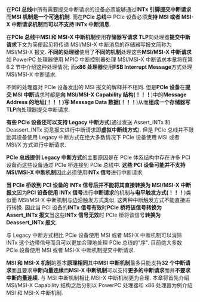在**PCI 总线**中所有需要提交中断请求的设备必须能够通过**INTx 引脚提交中断请求**而**MSI 机制是一个可选机制**. 而在**PCIe 总线**中 PCIe 设备必须**支持 MSI 或者 MSI-X 中断请求机制**而**可以不支持 INTx 中断消息**.

在**PCIe 总线**中**MSI 和 MSI-X 中断机制**使用**存储器写请求 TLP**向处理器**提交中断请求**下文为简便起见将传递 MSI/MSI\-X 中断消息的存储器写报文简称为 MSI/MSI\-X 报文. **不同的处理器**使用了**不同的机制**处理这些**MSI/MSI-X 中断请求**如 PowerPC 处理器使用 MPIC 中断控制器处理 MSI/MSI\-X 中断请求本章将在第 6.2 节中介绍这种处理情况; 而**x86 处理器**使用**FSB Interrupt Message**方式处理 MSI/MSI\-X 中断请求.

不同的处理器对 PCIe 设备发出的 MSI 报文的解释并不相同. 但是**PCIe 设备**在**提交 MSI 中断**请求时都是**向 MSI/MSI-X Capability 结构(！！！**)中的**Message Address 的地址(！！！)写 Message Data 数据(！！！**)从而**组成一个存储器写 TLP**向处理器提交中断请求.

**有些 PCIe 设备还可以支持 Legacy 中断方式**(通过发送 Assert\_INTx 和 Deassert\_INTx 消息报文进行中断请求即**虚拟中断线方式**). 但是 PCIe 总线并不鼓励其设备使用 Legacy 中断方式在绝大多数情况下 PCIe 设备使用 MSI 或者 MSI/X 方式进行中断请求.

**PCIe 总线提供 Legacy 中断方式**的主要原因是在 PCIe 体系结构中存在许多 PCI 设备而这些设备通过 PCIe 桥连接到 PCIe 总线中. **这些 PCI 设备可能并不支持 MSI/MSI-X 中断机制**因此必须使用**INTx 信号**进行中断请求.

**当 PCIe 桥收到 PCI 设备的 INTx 信号后并不能将其直接转换为 MSI/MSI-X 中断报文**因为**PCI 设备使用 INTx 信号**进行**中断请求**的机制与**电平触发方式(！！！**)类似而 MSI/MSI\-X 中断机制与边沿触发方式类似. 这两种中断触发方式不能直接进行转换. 因此当 PCI 设备的**INTx 信号有效**时**PCIe 桥将该信号转换为 Assert\_INTx 报文**当这些**INTx 信号无效**时 PCIe 桥将该信号**转换为 Deassert\_INTx 报文**.

与 Legacy 中断方式相比 PCIe 设备使用 MSI 或者 MSI\-X 中断机制可以消除 INTx 这个边带信号而且可以更加合理地处理 PCIe 总线的"序". 目前绝大多数 PCIe 设备使用 MSI 或者 MSI-X 中断机制提交中断请求.

**MSI 和 MSI\-X 机制**的基本**原理相同**其中**MSI 中断机制**最多只能支持**32 个中断请求**而且要求**中断向量连续**而**MSI\-X 中断机制**可以支持**更多的中断请求**而并**不要求中断向量连续**. 与 MSI 中断机制相比 MSI\-X 中断机制更为合理. 本章将首先介绍 MSI/MSI\-X Capability 结构之后分别以 PowerPC 处理器和 x86 处理器为例介绍 MSI 和 MSI\-X 中断机制.